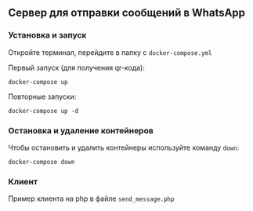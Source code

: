 ## Сервер для отправки сообщений в WhatsApp

### Установка и запуск

Откройте терминал, перейдите в папку с `docker-compose.yml`


Первый запуск (для получения qr-кода):

```
docker-compose up
```

Повторные запуски:

```
docker-compose up -d
```

### Остановка и удаление контейнеров

Чтобы остановить и удалить контейнеры используйте команду `down`:

```
docker-compose down
```

### Клиент

Пример клиента на php в файле `send_message.php`
